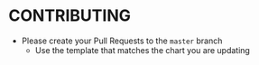 # CONTRIBUTING

* Please create your Pull Requests to the `master` branch
  * Use the template that matches the chart you are updating
